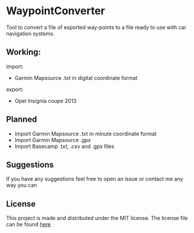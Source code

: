 WaypointConverter
=================

Tool to convert a file of exported way-points to a file ready to use with car navigation systems.

Working:
--------

import:
*  Garmin Mapsource .txt in digital coordinate format

export:
-  Opel Insignia coupe 2013

Planned
-------

+  Import Garmin Mapsource .txt in minute coordinate format
+  Import Garmin Mapsource .gpx
+  Import Basecamp .txt, .csv and .gpx files

Suggestions
-----------

If you have any suggestions feel free to open an issue or contact me any way you can

License
-------

This project is made and distributed under the MIT license.
The license file can be found [here](https://github.com/pveeckhout/WaypointConverter/blob/master/LICENSE.md)
